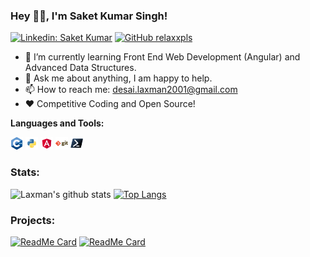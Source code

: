 ### Hey 👋🏽, I'm Saket Kumar Singh!

[![Linkedin: Saket Kumar](https://img.shields.io/badge/-Saketkumar-blue?style=flat-square&logo=Linkedin&logoColor=white&link=https://www.linkedin.com/in/saket-kumar-a914bb1aa/)](https://www.linkedin.com/in/saket-kumar-a914bb1aa/)
[![GitHub relaxxpls](https://img.shields.io/github/followers/relaxxpls?label=follow&style=social)](https://github.com/relaxxpls)

- 🌱 I’m currently learning Front End Web Development (Angular) and Advanced Data Structures.
- 💬 Ask me about anything, I am happy to help.
- 📫 How to reach me: desai.laxman2001@gmail.com
- :heart: Competitive Coding and Open Source!

**Languages and Tools:** 

<code><img height="20" src="https://raw.githubusercontent.com/github/explore/80688e429a7d4ef2fca1e82350fe8e3517d3494d/topics/cpp/cpp.png"></code>
<code><img height="20" src="https://raw.githubusercontent.com/github/explore/80688e429a7d4ef2fca1e82350fe8e3517d3494d/topics/python/python.png"></code>
<code><img height="20" src="https://raw.githubusercontent.com/github/explore/80688e429a7d4ef2fca1e82350fe8e3517d3494d/topics/angular/angular.png"></code>
<code><img height="20" src="https://raw.githubusercontent.com/github/explore/80688e429a7d4ef2fca1e82350fe8e3517d3494d/topics/git/git.png"></code>
<code><img height="20" src="https://raw.githubusercontent.com/github/explore/80688e429a7d4ef2fca1e82350fe8e3517d3494d/topics/powershell/powershell.png"></code>

### Stats:   
![Laxman's github stats](https://github-readme-stats.vercel.app/api?username=relaxxpls&show_icons=true&theme=tokyonight)
[![Top Langs](https://github-readme-stats.vercel.app/api/top-langs/?username=relaxxpls&layout=compact&theme=tokyonight)](https://github.com/relaxxpls/)

### Projects:   
[![ReadMe Card](https://github-readme-stats.vercel.app/api/pin/?username=relaxxpls&repo=BruteScript&theme=cobalt)](https://github.com/relaxxpls/BruteScript)
[![ReadMe Card](https://github-readme-stats.vercel.app/api/pin/?username=relaxxpls&repo=smarty&theme=cobalt)](https://github.com/relaxxpls/smarty)

<!--
**relaxxpls/relaxxpls** is a ✨ _special_ ✨ repository because its `README.md` (this file) appears on your GitHub profile.

Here are some ideas to get you started:

- 🔭 I’m currently working on ...
- 🌱 I’m currently learning ...
- 👯 I’m looking to collaborate on ...
- 🤔 I’m looking for help with ...
- 💬 Ask me about ...
- 📫 How to reach me: ...
- 😄 Pronouns: ...
- ⚡ Fun fact: ...
-->
 
